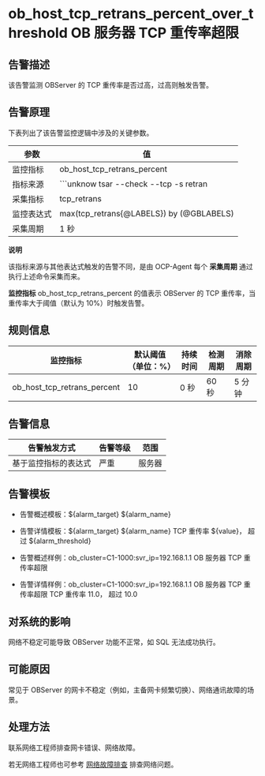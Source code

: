 ob_host_tcp_retrans_percent_over_threshold OB 服务器 TCP 重传率超限 
================================================================================



**告警描述** 
-----------------------------

该告警监测 OBServer 的 TCP 重传率是否过高，过高则触发告警。

告警原理 
-------------------------

下表列出了该告警监控逻辑中涉及的关键参数。


|  参数   |                                               值                                               |
|-------|-----------------------------------------------------------------------------------------------|
| 监控指标  | ob_host_tcp_retrans_percent                                                                   |
| 指标来源  | ```unknow tsar --check --tcp -s retran | awk -F '=' '{print $2}' ```  |
| 采集指标  | tcp_retrans                                                                                   |
| 监控表达式 | max(tcp_retrans{@LABELS}) by (@GBLABELS)                                                      |
| 采集周期  | 1 秒                                                                                           |


**说明**



该指标来源与其他表达式触发的告警不同，是由 OCP-Agent 每个 **采集周期** 通过执行上述命令采集而来。

**监控指标** ob_host_tcp_retrans_percent 的值表示 OBServer 的 TCP 重传率，当重传率大于阈值（默认为 10%）时触发告警。

**规则信息** 
-----------------------------



|            监控指标             | 默认阈值（单位：%） | 持续时间 | 检测周期 | 消除周期 |
|-----------------------------|------------|------|------|------|
| ob_host_tcp_retrans_percent | 10         | 0 秒  | 60 秒 | 5 分钟 |



**告警信息** 
-----------------------------



|   告警触发方式   | 告警等级 | 范围  |
|------------|------|-----|
| 基于监控指标的表达式 | 严重   | 服务器 |



**告警模板** 
-----------------------------

* 告警概述模板：\${alarm_target} ${alarm_name}

  

* 告警详情模板：\${alarm_target} \${alarm_name} TCP 重传率 \${value}， 超过 ${alarm_threshold}

  

* 告警概述样例：ob_cluster=C1-1000:svr_ip=192.168.1.1 OB 服务器 TCP 重传率超限

  

* 告警详情样例：ob_cluster=C1-1000:svr_ip=192.168.1.1 OB 服务器 TCP 重传率超限 TCP 重传率 11.0， 超过 10.0

  




**对系统的影响** 
-------------------------------

网络不稳定可能导致 OBServer 功能不正常，如 SQL 无法成功执行。

**可能原因** 
-----------------------------

常见于 OBServer 的网卡不稳定（例如，主备网卡频繁切换）、网络通讯故障的场景。

处理方法 
-------------------------

联系网络工程师排查网卡错误、网络故障。

若无网络工程师也可参考 [网络故障排查](4.alarm-appendix/6.network-troubleshooting.md) 排查网络问题。

